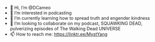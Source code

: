 - 👋 Hi, I’m @DCameo
- 👀 I’m interested in podcasting
- 🌱 I’m currently learning how to spread truth and engender kindness
- 💞️ I’m looking to collaborate on my podcast, SQUAWKING DEAD, pulverizing episodes of The Walking Dead UNIVERSE
- 📫 How to reach me: https://linktr.ee/MystYang

<!---
DCameo/DCameo is a ✨ special ✨ repository because its `README.md` (this file) appears on your GitHub profile.
You can click the Preview link to take a look at your changes.
--->
